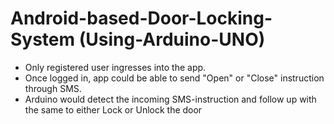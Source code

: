 # Android-based-Door-Locking-System (Using-Arduino-UNO)
- Only registered user ingresses into the app. 
- Once logged in, app could be able to send "Open" or "Close" instruction through SMS. 
- Arduino would detect the incoming SMS-instruction and follow up with the same to either Lock or Unlock the door
